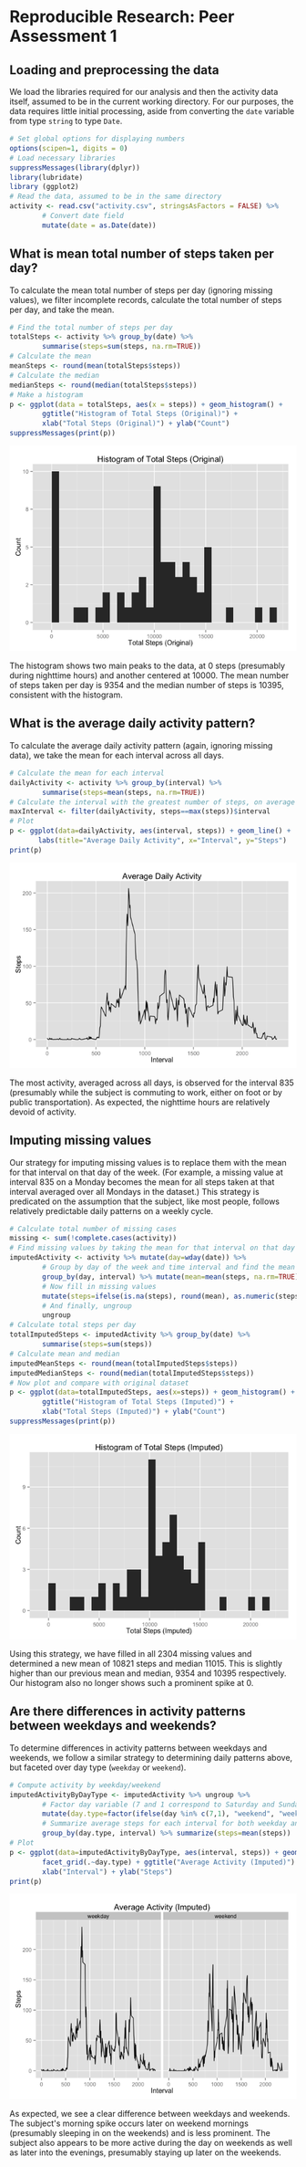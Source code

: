 # Reproducible Research: Peer Assessment 1

## Loading and preprocessing the data

We load the libraries required for our analysis and then the activity data itself, assumed to be in the current working directory. For our purposes, the data requires little initial processing, aside from converting the `date` variable from type `string` to type `Date`. 


```r
# Set global options for displaying numbers
options(scipen=1, digits = 0)
# Load necessary libraries
suppressMessages(library(dplyr))
library(lubridate)
library (ggplot2)
# Read the data, assumed to be in the same directory
activity <- read.csv("activity.csv", stringsAsFactors = FALSE) %>% 
        # Convert date field
        mutate(date = as.Date(date)) 
```

## What is mean total number of steps taken per day?

To calculate the mean total number of steps per day (ignoring missing values), we filter incomplete records, calculate the total number of steps per day, and take the mean.


```r
# Find the total number of steps per day
totalSteps <- activity %>% group_by(date) %>% 
        summarise(steps=sum(steps, na.rm=TRUE))
# Calculate the mean
meanSteps <- round(mean(totalSteps$steps))
# Calculate the median
medianSteps <- round(median(totalSteps$steps))
# Make a histogram
p <- ggplot(data = totalSteps, aes(x = steps)) + geom_histogram() +
        ggtitle("Histogram of Total Steps (Original)") +
        xlab("Total Steps (Original)") + ylab("Count")
suppressMessages(print(p))
```

![](PA1_template_files/figure-html/CalculateMean-1.png) 

The histogram shows two main peaks to the data, at 0 steps (presumably during nighttime hours) and another centered at 10000. The mean number of steps taken per day is 9354 and the median number of steps is 10395, consistent with the histogram.

## What is the average daily activity pattern?

To calculate the average daily activity pattern (again, ignoring missing data), we take the mean for each interval across all days.


```r
# Calculate the mean for each interval
dailyActivity <- activity %>% group_by(interval) %>% 
        summarise(steps=mean(steps, na.rm=TRUE))
# Calculate the interval with the greatest number of steps, on average
maxInterval <- filter(dailyActivity, steps==max(steps))$interval
# Plot
p <- ggplot(data=dailyActivity, aes(interval, steps)) + geom_line() + 
       labs(title="Average Daily Activity", x="Interval", y="Steps")
print(p)
```

![](PA1_template_files/figure-html/ShowDailyActivity-1.png) 

The most activity, averaged across all days, is observed for the interval 835 (presumably while the subject is commuting to work, either on foot or by public transportation). As expected, the nighttime hours are relatively devoid of activity.

## Imputing missing values

Our strategy for imputing missing values is to replace them with the mean for that interval on that day of the week. (For example, a missing value at interval 835 on a Monday becomes the mean for all steps taken at that interval averaged over all Mondays in the dataset.) This strategy is predicated on the assumption that the subject, like most people, follows relatively predictable daily patterns on a weekly cycle.


```r
# Calculate total number of missing cases
missing <- sum(!complete.cases(activity))
# Find missing values by taking the mean for that interval on that day of the week
imputedActivity <- activity %>% mutate(day=wday(date)) %>%
        # Group by day of the week and time interval and find the mean
        group_by(day, interval) %>% mutate(mean=mean(steps, na.rm=TRUE)) %>%
        # Now fill in missing values
        mutate(steps=ifelse(is.na(steps), round(mean), as.numeric(steps))) %>%
        # And finally, ungroup
        ungroup
# Calculate total steps per day
totalImputedSteps <- imputedActivity %>% group_by(date) %>%   
        summarise(steps=sum(steps))
# Calculate mean and median
imputedMeanSteps <- round(mean(totalImputedSteps$steps))
imputedMedianSteps <- round(median(totalImputedSteps$steps))
# Now plot and compare with original dataset
p <- ggplot(data=totalImputedSteps, aes(x=steps)) + geom_histogram() +
        ggtitle("Histogram of Total Steps (Imputed)") + 
        xlab("Total Steps (Imputed)") + ylab("Count")
suppressMessages(print(p))
```

![](PA1_template_files/figure-html/ImputeValues-1.png) 

Using this strategy, we have filled in all 2304 missing values and determined a new mean of 10821 steps and median 11015. This is slightly higher than our previous mean and median, 9354 and 10395 respectively. Our histogram also no longer shows such a prominent spike at 0.

## Are there differences in activity patterns between weekdays and weekends?

To determine differences in activity patterns between weekdays and weekends, we follow a similar strategy to determining daily patterns above, but faceted over day type (`weekday` or `weekend`).


```r
# Compute activity by weekday/weekend
imputedActivityByDayType <- imputedActivity %>% ungroup %>% 
        # Factor day variable (7 and 1 correspond to Saturday and Sunday respectively)
        mutate(day.type=factor(ifelse(day %in% c(7,1), "weekend", "weekday"))) %>%
        # Summarize average steps for each interval for both weekday and weekend
        group_by(day.type, interval) %>% summarize(steps=mean(steps))
# Plot
p <- ggplot(data=imputedActivityByDayType, aes(interval, steps)) + geom_line() + 
        facet_grid(.~day.type) + ggtitle("Average Activity (Imputed)") + 
        xlab("Interval") + ylab("Steps")
print(p)
```

![](PA1_template_files/figure-html/FindDailyPatterns-1.png) 

As expected, we see a clear difference between weekdays and weekends. The subject's morning spike occurs later on weekend mornings (presumably sleeping in on the weekends) and is less prominent. The subject also appears to be more active during the day on weekends as well as later into the evenings, presumably staying up later on the weekends.
